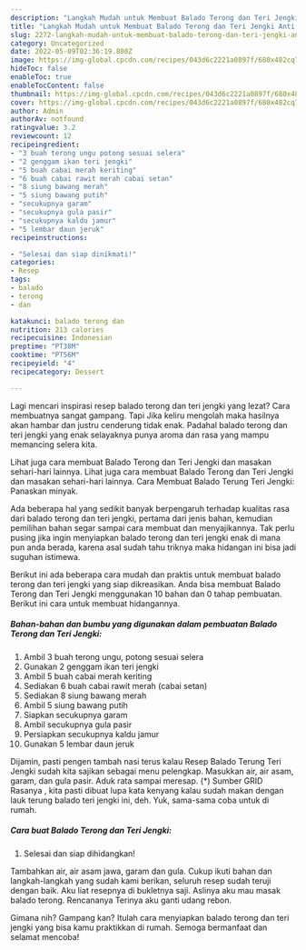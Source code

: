 ```yaml
---
description: "Langkah Mudah untuk Membuat Balado Terong dan Teri Jengki Anti Gagal"
title: "Langkah Mudah untuk Membuat Balado Terong dan Teri Jengki Anti Gagal"
slug: 2272-langkah-mudah-untuk-membuat-balado-terong-dan-teri-jengki-anti-gagal
category: Uncategorized
date: 2022-05-09T02:36:19.800Z
image: https://img-global.cpcdn.com/recipes/043d6c2221a0897f/680x482cq70/balado-terong-dan-teri-jengki-foto-resep-utama.jpg
hideToc: false
enableToc: true
enableTocContent: false
thumbnail: https://img-global.cpcdn.com/recipes/043d6c2221a0897f/680x482cq70/balado-terong-dan-teri-jengki-foto-resep-utama.jpg
cover: https://img-global.cpcdn.com/recipes/043d6c2221a0897f/680x482cq70/balado-terong-dan-teri-jengki-foto-resep-utama.jpg
author: Admin
authorAv: notfound
ratingvalue: 3.2
reviewcount: 12
recipeingredient:
- "3 buah terong ungu potong sesuai selera"
- "2 genggam ikan teri jengki"
- "5 buah cabai merah keriting"
- "6 buah cabai rawit merah cabai setan"
- "8 siung bawang merah"
- "5 siung bawang putih"
- "secukupnya garam"
- "secukupnya gula pasir"
- "secukupnya kaldu jamur"
- "5 lembar daun jeruk"
recipeinstructions:

- "Selesai dan siap dinikmati!"
categories:
- Resep
tags:
- balado
- terong
- dan

katakunci: balado terong dan 
nutrition: 213 calories
recipecuisine: Indonesian
preptime: "PT38M"
cooktime: "PT56M"
recipeyield: "4"
recipecategory: Dessert

---
```



Lagi mencari inspirasi resep balado terong dan teri jengki yang lezat? Cara membuatnya sangat gampang. Tapi Jika keliru mengolah maka hasilnya akan hambar dan justru cenderung tidak enak. Padahal balado terong dan teri jengki yang enak selayaknya punya aroma dan rasa yang mampu memancing selera kita.


Lihat juga cara membuat Balado Terong dan Teri Jengki dan masakan sehari-hari lainnya. Lihat juga cara membuat Balado Terong dan Teri Jengki dan masakan sehari-hari lainnya. Cara Membuat Balado Terung Teri Jengki: Panaskan minyak.

Ada beberapa hal yang sedikit banyak berpengaruh terhadap kualitas rasa dari balado terong dan teri jengki, pertama dari jenis bahan, kemudian pemilihan bahan segar sampai cara membuat dan menyajikannya. Tak perlu pusing jika ingin menyiapkan balado terong dan teri jengki enak di mana pun anda berada, karena asal sudah tahu triknya maka hidangan ini bisa jadi suguhan istimewa.


Berikut ini ada beberapa cara mudah dan praktis untuk membuat balado terong dan teri jengki yang siap dikreasikan. Anda bisa membuat Balado Terong dan Teri Jengki menggunakan 10 bahan dan 0 tahap pembuatan. Berikut ini cara untuk membuat hidangannya.

<!--inarticleads1-->

##### Bahan-bahan dan bumbu yang digunakan dalam pembuatan Balado Terong dan Teri Jengki:

1. Ambil 3 buah terong ungu, potong sesuai selera
1. Gunakan 2 genggam ikan teri jengki
1. Ambil 5 buah cabai merah keriting
1. Sediakan 6 buah cabai rawit merah (cabai setan)
1. Sediakan 8 siung bawang merah
1. Ambil 5 siung bawang putih
1. Siapkan secukupnya garam
1. Ambil secukupnya gula pasir
1. Persiapkan secukupnya kaldu jamur
1. Gunakan 5 lembar daun jeruk


Dijamin, pasti pengen tambah nasi terus kalau Resep Balado Terung Teri Jengki sudah kita sajikan sebagai menu pelengkap. Masukkan air, air asam, garam, dan gula pasir. Aduk rata sampai meresap. (*) Sumber GRID Rasanya , kita pasti dibuat lupa kata kenyang kalau sudah makan dengan lauk terung balado teri jengki ini, deh. Yuk, sama-sama coba untuk di rumah. 

<!--inarticleads2-->

##### Cara buat Balado Terong dan Teri Jengki:


1. Selesai dan siap dihidangkan!

Tambahkan air, air asam jawa, garam dan gula. Cukup ikuti bahan dan langkah-langkah yang sudah kami berikan, seluruh resep sudah teruji dengan baik. Aku liat resepnya di bukletnya saji. Aslinya aku mau masak balado terong. Rencananya Terinya aku ganti udang rebon. 

Gimana nih? Gampang kan? Itulah cara menyiapkan balado terong dan teri jengki yang bisa kamu praktikkan di rumah. Semoga bermanfaat dan selamat mencoba!
